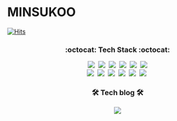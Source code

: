 # MINSUKOO

[![Hits](https://hits.seeyoufarm.com/api/count/incr/badge.svg?url=https%3A%2F%2Fgithub.com%2FMsukoo&count_bg=%23C55EE5&title_bg=%23555555&icon=&icon_color=%23E7E7E7&title=hits&edge_flat=true)](https://hits.seeyoufarm.com)
<h3 align="center">:octocat: Tech Stack :octocat:</h3>
<p align="center">
  <img src="https://img.shields.io/badge/Java-007396?style=flat-square&logo=Java&logoColor=white"/></a>&nbsp 
  <img src="https://img.shields.io/badge/Javascript-ffb13b?style=flat-square&logo=javascript&logoColor=white"/></a>&nbsp 
  <img src="https://img.shields.io/badge/css-1572B6?style=flat-square&logo=css3&logoColor=white"/></a>&nbsp
  <img src="https://img.shields.io/badge/CSharp-239120?style=flat-square&logo=CSharp&logoColor=white"/></a>&nbsp
  <img src="https://img.shields.io/badge/Elasticsearch-005571?style=flat-square&logo=Elasticsearch&logoColor=white"/></a>&nbsp
  <img src="https://img.shields.io/badge/Python-3776AB?&style=flat-square&logo=Python&logoColor=White"/>
  <br>
  <img src="https://img.shields.io/badge/Spring-6DB33F?style=flat-square&logo=css3&logoColor=white"/></a>&nbsp 
  <img src="https://img.shields.io/badge/SpringBoot-6DB33F?style=flat-square&logo=Spring&logoColor=white"/></a>&nbsp
  <img src="https://img.shields.io/badge/Mysql-E6B91E?style=flat-square&logo=MySql&logoColor=white"/></a>&nbsp 
  <img src="https://img.shields.io/badge/aws-333664?style=flat-square&logo=amazon-aws&logoColor=white"/></a>&nbsp
  <img src="https://img.shields.io/badge/Docker-2496ED?style=flat-square&logo=Docker&logoColor=white"/></a>&nbsp
  <img src="https://img.shields.io/badge/InfluxDB-22ADF6?style=flat-square&logo=amazon-aws&logoColor=white"/></a>&nbsp
</p>

<h3 align="center">🛠 Tech blog 🛠</h3>
<p align="center">
  <a href="https://blog.naver.com/rnalsttnn2"><img src="https://img.shields.io/badge/Tech%20Blog-11B48A?style=flat-square&logo=Vimeo&logoColor=white&link=https://velog.io/@woo0_hooo"/></a>
</p>


